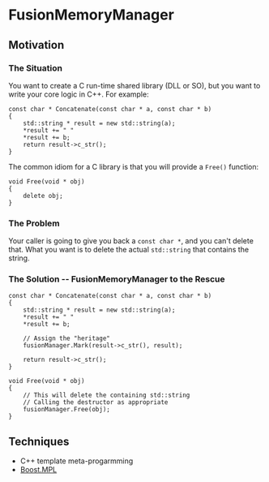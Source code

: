 # FusionMemoryManager

## Motivation

### The Situation

You want to create a C run-time shared library (DLL or SO), but you want to write your core logic in C++. For example:

    const char * Concatenate(const char * a, const char * b)
    {
        std::string * result = new std::string(a);
        *result += " "
        *result += b;
        return result->c_str();
    }

The common idiom for a C library is that you will provide a `Free()` function:

    void Free(void * obj)
    {
        delete obj;
    }

### The Problem

Your caller is going to give you back a `const char *`, and you can't delete that. What you want is to delete the actual `std::string` that contains the string.

### The Solution -- FusionMemoryManager to the Rescue

    const char * Concatenate(const char * a, const char * b)
    {
        std::string * result = new std::string(a);
        *result += " "
        *result += b;

        // Assign the "heritage" 
        fusionManager.Mark(result->c_str(), result);

        return result->c_str();
    }

    void Free(void * obj)
    {
        // This will delete the containing std::string
        // Calling the destructor as appropriate
        fusionManager.Free(obj);
    }

## Techniques

- C++ template meta-progarmming
- [Boost.MPL](http://www.boost.org/doc/libs/release/libs/mpl/doc/index.html)
